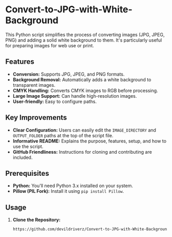 # Convert-to-JPG-with-White-Background

This Python script simplifies the process of converting images (JPG, JPEG, PNG) and adding a solid white background to them. It's particularly useful for preparing images for web use or print.

## Features

- **Conversion:** Supports JPG, JPEG, and PNG formats.
- **Background Removal:** Automatically adds a white background to transparent images.
- **CMYK Handling:** Converts CMYK images to RGB before processing.
- **Large Image Support:** Can handle high-resolution images.
- **User-friendly:** Easy to configure paths.

## Key Improvements

- **Clear Configuration:**  Users can easily edit the `IMAGE_DIRECTORY` and `OUTPUT_FOLDER` paths at the top of the script file.
- **Informative README:** Explains the purpose, features, setup, and how to use the script.
- **GitHub Friendliness:**  Instructions for cloning and contributing are included.

## Prerequisites

- **Python:** You'll need Python 3.x installed on your system.
- **Pillow (PIL Fork):** Install it using `pip install Pillow`.

## Usage

1. **Clone the Repository:**
   ```bash
   https://github.com/devildriverz/Convert-to-JPG-with-White-Background.git
